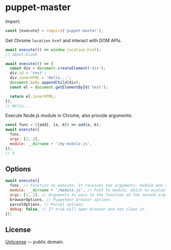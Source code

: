 # puppet-master

Import:

```js
const {execute} = require('puppet-master');
```

Get Chrome `location.href` and interact with DOM APIs.

```js
await execute(() => window.location.href);
// about:blank

await execute(() => {
  const div = document.createElement('div');
  div.id = 'test';
  div.innerHTML = 'Hello...';
  document.body.appendChild(div);
  const el = document.getElementById('test');

  return el.innerHTML;
});
// Hello...
```

Execute Node.js module in Chrome, also provide arguments:

```js
const func = ({add}, [a, b]) => add(a, b);
await execute({
  func,
  args: [1, 2],
  module: __dirname + '/my-module.js',
});
// 3
```


## Options

```js
await execute({
  func, // Function to execute. It receives two arguments: module and args.
  module: __dirname + '/module.js', // Path to module, which to evaluate and provide to function.
  args: [1, 2], // Arguments to pass to the function ad the second argument.
  browserOptions, // Puppeteer browser options.
  parcelOptions, // Parcel options.
  debug: false, // If true will open browser and not close it.
});
```


## License

[Unlicense](./LICENSE) &mdash; public domain.
